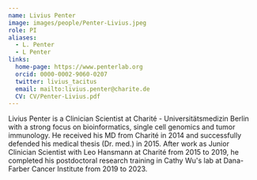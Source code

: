 ```yaml
---
name: Livius Penter
image: images/people/Penter-Livius.jpeg
role: PI
aliases:
  - L. Penter
  - L Penter
links:
  home-page: https://www.penterlab.org
  orcid: 0000-0002-9060-0207
  twitter: livius_tacitus
  email: mailto:livius.penter@charite.de
  CV: CV/Penter-Livius.pdf
---
```


Livius Penter is a Clinician Scientist at Charité - Universitätsmedizin Berlin with a strong focus on 
bioinformatics, single cell genomics and tumor immunology. 
He received his MD from Charité in 2014 and successfully defended his medical thesis (Dr. med.) in 2015.
After work as Junior Clinician Scientist with Leo Hansmann at Charité from 2015 to 2019, 
he completed his postdoctoral research training in Cathy Wu's lab at Dana-Farber Cancer Institute from 2019 to 2023. 

